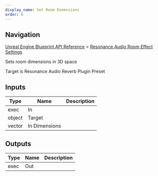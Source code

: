 ```yaml
---
display_name: Set Room Dimensions
order: 6
---
```

## Navigation

[Unreal Engine Blueprint API Reference](https://dev.epicgames.com/documentation/en-us/unreal-engine/BlueprintAPI) > [Resonance Audio Room Effect Settings](https://dev.epicgames.com/documentation/en-us/unreal-engine/BlueprintAPI/ResonanceAudioRoomEffectSettings)

Sets room dimensions in 3D space

Target is Resonance Audio Reverb Plugin Preset

## Inputs

| Type | Name | Description |
| --- | --- | --- |
| exec | In |  |
| object | Target |  |
| vector | In Dimensions |  |

## Outputs

| Type | Name | Description |
| --- | --- | --- |
| exec | Out |  |
